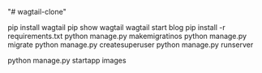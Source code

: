 "# wagtail-clone"

pip install wagtail
pip show wagtail
wagtail start blog
pip install -r requirements.txt
python manage.py makemigratinos
python manage.py migrate
python manage.py createsuperuser
python manage.py runserver

python manage.py startapp images
